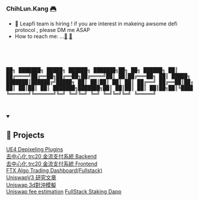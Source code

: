 ### ChihLun.Kang <a href="https://www.linkedin.com/in/chih-lun-kang-47094115">:video_game:</a> 
- 🌱 Leapfi team is hiring ! if you are interest in makeing awsome defi protocol , please DM me ASAP
- How to reach me: ...<a href="mailto:KangChihLun@gmail.com">:e-mail:</a> <a href="tel:886918113271">:iphone:</a>
<br>
<pre>

██╗     ███████╗ █████╗ ██████╗ ███████╗██╗   ██╗ ██████╗ 
██║     ██╔════╝██╔══██╗██╔══██╗██╔════╝██║   ██║██╔═══██╗
██║     █████╗  ███████║██████╔╝█████╗  ██║   ██║██║   ██║
██║     ██╔══╝  ██╔══██║██╔═══╝ ██╔══╝  ██║   ██║██║   ██║
███████╗███████╗██║  ██║██║     ██║     ██║██╗██║╚██████╔╝
╚══════╝╚══════╝╚═╝  ╚═╝╚═╝     ╚═╝     ╚═╝╚═╝╚═╝ ╚═════╝ 
                                                                               
</pre>

<details open> 
  <summary><h2>📘 Projects </h2></summary>

  <!-- Repo info cards - https://github.com/anuraghazra/github-readme-stats -->
  <!-- Small repo cards (fork) - https://github.com/DenverCoder1/github-readme-stats -->
  <p align="left">
    <a href="https://youtu.be/2VeZAaTKIyA">UE4 Depixeling Plugins</a></br>
    <a href="https://github.com/kangchihlun/usdt-payment-demo"> 去中心化 trc20 金流支付系統 Backend </a></br>
    <a href="https://wallet-pay-trc20-qrcode.onrender.com/?orderid=123452345f&address=TNi9H319rmabnc1pSd4eW5mhRxGeGqSRWM&amount=1&redirecturl=https://walletconnect.org/&timout=1908671711000&iconUrl=https://upload.cc/i1/2020/12/22/kCZp5e.png">
    去中心化 trc20 金流支付系統 Frontend</a></br>
    <a href="https://performance-layer.onrender.com/">FTX Algo Trading Dashboard(Fullstack)</a></br>
    <a href="https://medium.com/@cryptic-core/uniswapv3-%E6%94%B6%E7%9B%8A%E8%A6%96%E8%A6%BA%E5%8C%96%E6%A8%A1%E6%93%AC%E5%99%A8%E5%B7%A5%E5%85%B7%E4%BB%8B%E7%B4%B9-7bc6f00b26c6">UniswapV3 研究文章</a></br>
    <a href="https://cryptic-core.github.io/uniswap-v3-hedged-simulation/">Uniswap 3d對沖模擬</a></br>
    <a href="https://github.com/LeapFi/fee_estimation/blob/main/fee_estimation.js">Uniswap fee estimation</a>
    <a href="https://test-staking-dapp.onrender.com/">FullStack Staking Dapp</a>
  </p>
</details>


                                                                                                                
                                                                                                                
                                                                                                                
                                                                                                                
                                                                                                                
                                                                                                                
                                                                                                                
                                                                                                                
                                                                                                                
                                                                                                                
                                                                                                                
                                                                                                                
                                                                                                                
